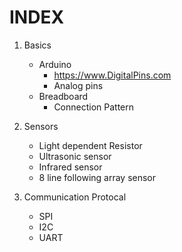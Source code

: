 # INDEX

1) Basics
    * Arduino
        * https://www.DigitalPins.com
        * Analog pins
    + Breadboard
        * Connection Pattern
        
2) Sensors
    * Light dependent Resistor
    * Ultrasonic sensor
    * Infrared sensor
    *  8 line following array sensor 
    
    
3) Communication Protocal
    * SPI
    * I2C
    * UART
